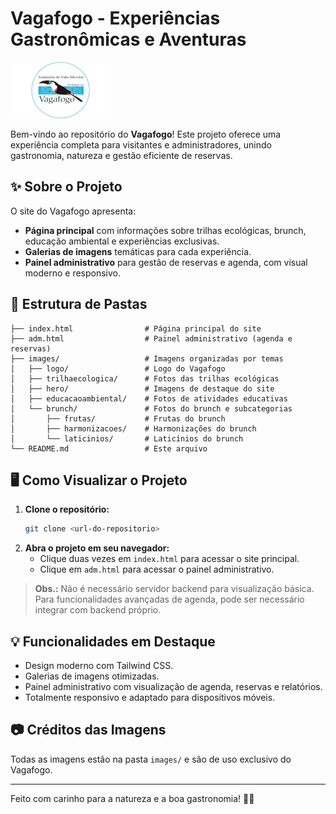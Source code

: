 # Vagafogo - Experiências Gastronômicas e Aventuras

![Logo Vagafogo](images/logo/logo.jpg)

Bem-vindo ao repositório do **Vagafogo**! Este projeto oferece uma experiência completa para visitantes e administradores, unindo gastronomia, natureza e gestão eficiente de reservas.

## ✨ Sobre o Projeto

O site do Vagafogo apresenta:
- **Página principal** com informações sobre trilhas ecológicas, brunch, educação ambiental e experiências exclusivas.
- **Galerias de imagens** temáticas para cada experiência.
- **Painel administrativo** para gestão de reservas e agenda, com visual moderno e responsivo.

## 📁 Estrutura de Pastas

```
├── index.html                # Página principal do site
├── adm.html                  # Painel administrativo (agenda e reservas)
├── images/                   # Imagens organizadas por temas
│   ├── logo/                 # Logo do Vagafogo
│   ├── trilhaecologica/      # Fotos das trilhas ecológicas
│   ├── hero/                 # Imagens de destaque do site
│   ├── educacaoambiental/    # Fotos de atividades educativas
│   └── brunch/               # Fotos do brunch e subcategorias
│       ├── frutas/           # Frutas do brunch
│       ├── harmonizacoes/    # Harmonizações do brunch
│       └── laticinios/       # Laticínios do brunch
└── README.md                 # Este arquivo
```

## 🖥️ Como Visualizar o Projeto

1. **Clone o repositório:**
   ```bash
   git clone <url-do-repositorio>
   ```
2. **Abra o projeto em seu navegador:**
   - Clique duas vezes em `index.html` para acessar o site principal.
   - Clique em `adm.html` para acessar o painel administrativo.

> **Obs.:** Não é necessário servidor backend para visualização básica. Para funcionalidades avançadas de agenda, pode ser necessário integrar com backend próprio.

## 💡 Funcionalidades em Destaque
- Design moderno com Tailwind CSS.
- Galerias de imagens otimizadas.
- Painel administrativo com visualização de agenda, reservas e relatórios.
- Totalmente responsivo e adaptado para dispositivos móveis.

## 📷 Créditos das Imagens
Todas as imagens estão na pasta `images/` e são de uso exclusivo do Vagafogo.

---

Feito com carinho para a natureza e a boa gastronomia! 🌱🥂
